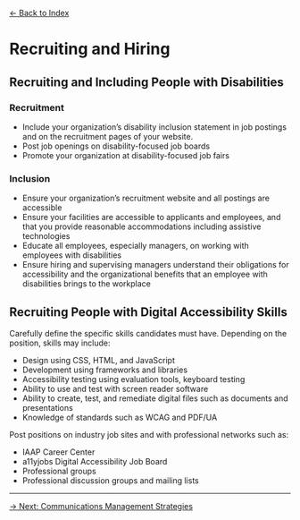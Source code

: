 [&larr; Back to Index](../index.md)

# Recruiting and Hiring

## Recruiting and Including People with Disabilities

### Recruitment

* Include your organization’s disability inclusion statement in job postings and on the recruitment pages of your website.
* Post job openings on disability-focused job boards
* Promote your organization at disability-focused job fairs

### Inclusion

* Ensure your organization’s recruitment website and all postings are accessible
* Ensure your facilities are accessible to applicants and employees, and that you provide reasonable accommodations including assistive technologies
* Educate all employees, especially managers, on working with employees with disabilities
* Ensure hiring and supervising managers understand their obligations for accessibility and the organizational benefits that an employee with disabilities brings to the workplace

## Recruiting People with Digital Accessibility Skills

Carefully define the specific skills candidates must have. Depending on the position, skills may include:

* Design using CSS, HTML, and JavaScript
* Development using frameworks and libraries
* Accessibility testing using evaluation tools, keyboard testing
* Ability to use and test with screen reader software
* Ability to create, test, and remediate digital files such as documents and presentations
* Knowledge of standards such as WCAG and PDF/UA

Post positions on industry job sites and with professional networks such as:

* IAAP Career Center
* a11yjobs Digital Accessibility Job Board
* Professional groups
* Professional discussion groups and mailing lists

--- 

[&rarr; Next: Communications Management Strategies](8-communications-management-strategies.md)
